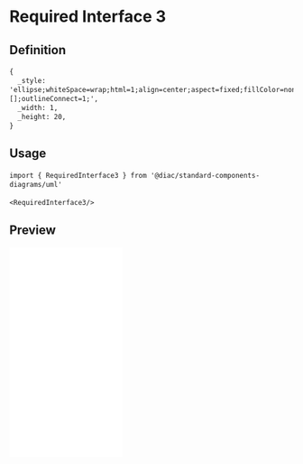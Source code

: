 # Required Interface 3

## Definition

```
{
  _style: 'ellipse;whiteSpace=wrap;html=1;align=center;aspect=fixed;fillColor=none;strokeColor=none;resizable=0;perimeter=centerPerimeter;rotatable=0;allowArrows=0;points=[];outlineConnect=1;',
  _width: 1,
  _height: 20,
}
```

## Usage

```
import { RequiredInterface3 } from '@diac/standard-components-diagrams/uml'

<RequiredInterface3/>
```

## Preview

<img src="./required-interface-3.png" width="200"/>
